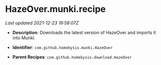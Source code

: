 # HazeOver.munki.recipe

_Last updated 2021-12-23 19:58:07Z_

- **Description**: Downloads the latest version of HazeOver and imports it into Munki.

- **Identifier**: `com.github.homebysix.munki.HazeOver`

- **Parent Recipes**: `com.github.homebysix.download.HazeOver`